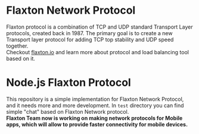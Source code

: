 Flaxton Network Protocol
==============

Flaxton protocol is a combination of TCP and UDP standard Transport Layer protocols, created back in 1987. The primary goal is to create a new Transport layer protocol for adding TCP top stability and UDP speed together.<br/>
Checkout <a href="http://flaxton.io">flaxton.io</a> and learn more about protocol and load balancing tool based on it.


Node.js Flaxton Protocol
==============

This repository is a simple implementation for Flaxton Network Protocol, and it needs more and more development. 
In <code>test</code> directory you can find simple "chat" based on Flaxton Network protocol.<br/>
<b>Flaxton Team now is working on making network protocols for Mobile apps, which will allow to provide faster connectivity for mobile devices.</b>

